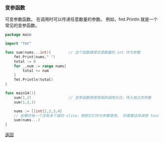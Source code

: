 ### 变参函数

可变参数函数。 在调用时可以传递任意数量的参数。 例如，fmt.Println 就是一个常见的变参函数。

```go
package main

import "fmt"

func sum(nums...int){        // 这个函数接受任意数量的 int 作为参数
    fmt.Print(nums," ")
    total := 0
    for _,num := range nums{
        total += num
    }
    fmt.Println(total)
}

func main14(){
    sum(1,2)                 // 变参函数使用常规的调用方式，传入独立的参数
    sum(1,2,3)

    nums := []int{1,2,3,4}
    // 如果你有一个含有多个值的 slice，想把它们作为参数使用， 你需要这样调用 func(slice...)。
    sum(nums...)
}

```

[返回](../README.md)

